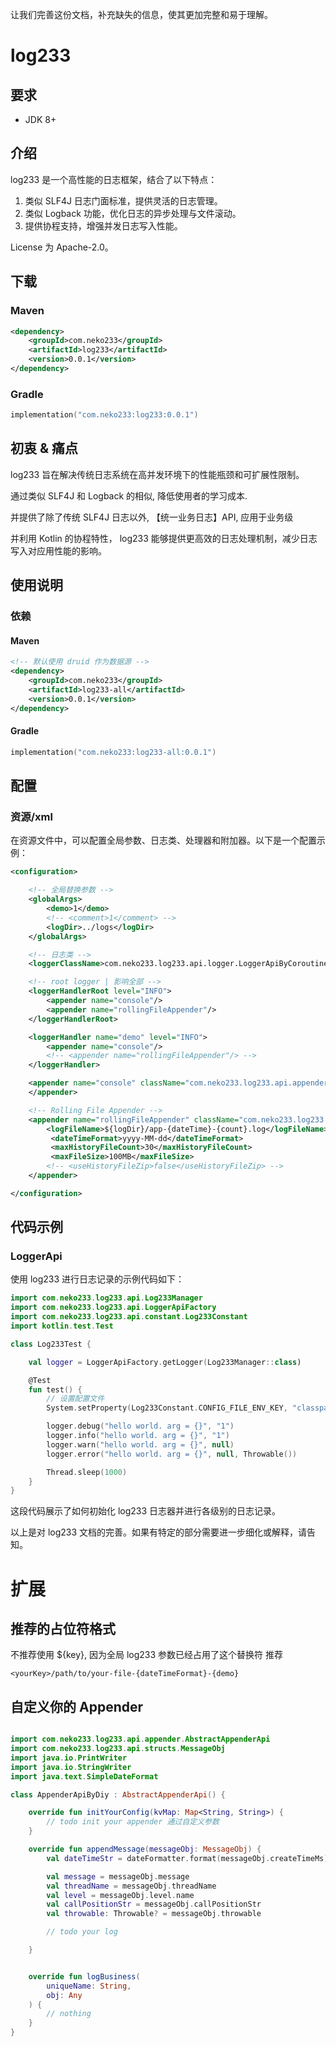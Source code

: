 让我们完善这份文档，补充缺失的信息，使其更加完整和易于理解。

# log233

## 要求

- JDK 8+

## 介绍

log233 是一个高性能的日志框架，结合了以下特点：

1. 类似 SLF4J 日志门面标准，提供灵活的日志管理。
2. 类似 Logback 功能，优化日志的异步处理与文件滚动。
3. 提供协程支持，增强并发日志写入性能。

License 为 Apache-2.0。

## 下载

### Maven

```xml
<dependency>
    <groupId>com.neko233</groupId>
    <artifactId>log233</artifactId>
    <version>0.0.1</version>
</dependency>
```

### Gradle

```kotlin
implementation("com.neko233:log233:0.0.1")
```

## 初衷 & 痛点

log233 旨在解决传统日志系统在高并发环境下的性能瓶颈和可扩展性限制。

通过类似 SLF4J 和 Logback 的相似, 降低使用者的学习成本.

并提供了除了传统 SLF4J 日志以外, 【统一业务日志】API, 应用于业务级

并利用 Kotlin 的协程特性， log233 能够提供更高效的日志处理机制，减少日志写入对应用性能的影响。

## 使用说明

### 依赖

#### Maven

```xml
<!-- 默认使用 druid 作为数据源 -->
<dependency>
    <groupId>com.neko233</groupId>
    <artifactId>log233-all</artifactId>
    <version>0.0.1</version>
</dependency>
```

#### Gradle

```kotlin
implementation("com.neko233:log233-all:0.0.1")
```

## 配置

### 资源/xml

在资源文件中，可以配置全局参数、日志类、处理器和附加器。以下是一个配置示例：

```xml
<configuration>

    <!-- 全局替换参数 -->
    <globalArgs>
        <demo>1</demo>
        <!-- <comment>1</comment> -->
        <logDir>../logs</logDir>
    </globalArgs>

    <!-- 日志类 -->
    <loggerClassName>com.neko233.log233.api.logger.LoggerApiByCoroutine</loggerClassName>

    <!-- root logger | 影响全部 -->
    <loggerHandlerRoot level="INFO">
        <appender name="console"/>
        <appender name="rollingFileAppender"/>
    </loggerHandlerRoot>

    <loggerHandler name="demo" level="INFO">
        <appender name="console"/>
        <!-- <appender name="rollingFileAppender"/> -->
    </loggerHandler>

    <appender name="console" className="com.neko233.log233.api.appender.imp.AppenderApiByConsole">
    </appender>

    <!-- Rolling File Appender -->
    <appender name="rollingFileAppender" className="com.neko233.log233.appender.impl.file.AppenderApiByRollingFile">
        <logFileName>${logDir}/app-{dateTime}-{count}.log</logFileName>
         <dateTimeFormat>yyyy-MM-dd</dateTimeFormat> 
         <maxHistoryFileCount>30</maxHistoryFileCount> 
         <maxFileSize>100MB</maxFileSize> 
        <!-- <useHistoryFileZip>false</useHistoryFileZip> -->
    </appender>

</configuration>
```

## 代码示例

### LoggerApi

使用 log233 进行日志记录的示例代码如下：

```kotlin
import com.neko233.log233.api.Log233Manager
import com.neko233.log233.api.LoggerApiFactory
import com.neko233.log233.api.constant.Log233Constant
import kotlin.test.Test

class Log233Test {

    val logger = LoggerApiFactory.getLogger(Log233Manager::class)

    @Test
    fun test() {
        // 设置配置文件
        System.setProperty(Log233Constant.CONFIG_FILE_ENV_KEY, "classpath:log233-default.xml");

        logger.debug("hello world. arg = {}", "1")
        logger.info("hello world. arg = {}", "1")
        logger.warn("hello world. arg = {}", null)
        logger.error("hello world. arg = {}", null, Throwable())

        Thread.sleep(1000)
    }
}
```

这段代码展示了如何初始化 log233 日志器并进行各级别的日志记录。

以上是对 log233 文档的完善。如果有特定的部分需要进一步细化或解释，请告知。

# 扩展
## 推荐的占位符格式
不推荐使用 ${key}, 因为全局 log233 参数已经占用了这个替换符
推荐
```text
<yourKey>/path/to/your-file-{dateTimeFormat}-{demo}
```

## 自定义你的 Appender

```kotlin

import com.neko233.log233.api.appender.AbstractAppenderApi
import com.neko233.log233.api.structs.MessageObj
import java.io.PrintWriter
import java.io.StringWriter
import java.text.SimpleDateFormat

class AppenderApiByDiy : AbstractAppenderApi() {

    override fun initYourConfig(kvMap: Map<String, String>) {
        // todo init your appender 通过自定义参数
    }

    override fun appendMessage(messageObj: MessageObj) {
        val dateTimeStr = dateFormatter.format(messageObj.createTimeMs)

        val message = messageObj.message
        val threadName = messageObj.threadName
        val level = messageObj.level.name
        val callPositionStr = messageObj.callPositionStr
        val throwable: Throwable? = messageObj.throwable

        // todo your log 

    }


    override fun logBusiness(
        uniqueName: String,
        obj: Any
    ) {
        // nothing
    }
}
```
